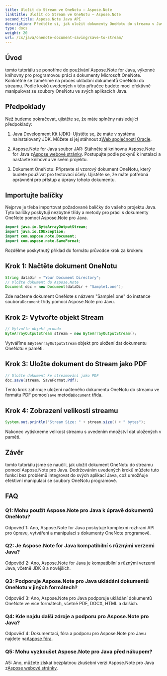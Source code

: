 ```yaml
---
title: Uložit do Stream ve OneNotu – Aspose.Note
linktitle: Uložit do Stream ve OneNotu – Aspose.Note
second_title: Aspose.Note Java API
description: Přečtěte si, jak uložit dokumenty OneNotu do streamu v Javě pomocí Aspose.Note. Bez námahy integrujte tuto funkci do svých aplikací.
type: docs
weight: 20
url: /cs/java/onenote-document-saving/save-to-stream/
---
```

## Úvod

tomto tutoriálu se ponoříme do používání Aspose.Note for Java, výkonné knihovny pro programovou práci s dokumenty Microsoft OneNote. Konkrétně se zaměříme na proces ukládání dokumentů OneNotu do streamu. Podle kroků uvedených v této příručce budete moci efektivně manipulovat se soubory OneNotu ve svých aplikacích Java.

## Předpoklady

Než budeme pokračovat, ujistěte se, že máte splněny následující předpoklady:

1.  Java Development Kit (JDK): Ujistěte se, že máte v systému nainstalovaný JDK. Můžete si jej stáhnout z[Web společnosti Oracle](https://www.oracle.com/java/technologies/javase-jdk11-downloads.html).
   
2.  Aspose.Note for Java soubor JAR: Stáhněte si knihovnu Aspose.Note for Java z[Aspose webové stránky](https://releases.aspose.com/note/java/). Postupujte podle pokynů k instalaci a nastavte knihovnu ve svém projektu.

3. Dokument OneNotu: Připravte si vzorový dokument OneNotu, který budete používat pro testovací účely. Ujistěte se, že máte potřebná oprávnění pro přístup a úpravy tohoto dokumentu.

## Importujte balíčky

Nejprve je třeba importovat požadované balíčky do vašeho projektu Java. Tyto balíčky poskytují nezbytné třídy a metody pro práci s dokumenty OneNote pomocí Aspose.Note pro Java.

```java
import java.io.ByteArrayOutputStream;
import java.io.IOException;
import com.aspose.note.Document;
import com.aspose.note.SaveFormat;
```

Rozdělme poskytnutý příklad do formátu průvodce krok za krokem:

## Krok 1: Načtěte dokument OneNotu

```java
String dataDir = "Your Document Directory";
// Vložte dokument do Aspose.Note
Document doc = new Document(dataDir + "Sample1.one");
```

 Zde načteme dokument OneNote s názvem "Sample1.one" do instance souboru`Document` třídy pomocí Aspose.Note pro Javu.

## Krok 2: Vytvořte objekt Stream

```java
// Vytvořte objekt proudu
ByteArrayOutputStream stream = new ByteArrayOutputStream();
```

 Vytváříme a`ByteArrayOutputStream` objekt pro uložení dat dokumentu OneNotu v paměti.

## Krok 3: Uložte dokument do Stream jako PDF

```java
// Uložte dokument ke streamování jako PDF
doc.save(stream, SaveFormat.Pdf);
```

 Tento krok zahrnuje uložení načteného dokumentu OneNotu do streamu ve formátu PDF pomocí`save` metoda`Document` třída.

## Krok 4: Zobrazení velikosti streamu

```java
System.out.println("Stream Size: " + stream.size() + " bytes");
```

Nakonec vytiskneme velikost streamu s uvedením množství dat uložených v paměti.

## Závěr

tomto tutoriálu jsme se naučili, jak uložit dokument OneNotu do streamu pomocí Aspose.Note pro Java. Dodržováním uvedených kroků můžete tuto funkci bez problémů integrovat do svých aplikací Java, což umožňuje efektivní manipulaci se soubory OneNotu programově.

## FAQ

### Q1: Mohu použít Aspose.Note pro Java k úpravě dokumentů OneNotu?

Odpověď 1: Ano, Aspose.Note for Java poskytuje komplexní rozhraní API pro úpravu, vytváření a manipulaci s dokumenty OneNote programově.

### Q2: Je Aspose.Note for Java kompatibilní s různými verzemi Java?

Odpověď 2: Ano, Aspose.Note for Java je kompatibilní s různými verzemi Java, včetně JDK 8 a novějších.

### Q3: Podporuje Aspose.Note pro Java ukládání dokumentů OneNotu v jiných formátech?

Odpověď 3: Ano, Aspose.Note pro Java podporuje ukládání dokumentů OneNote ve více formátech, včetně PDF, DOCX, HTML a dalších.

### Q4: Kde najdu další zdroje a podporu pro Aspose.Note pro Java?

Odpověď 4: Dokumentaci, fóra a podporu pro Aspose.Note pro Javu najdete na[Aspose fóra](https://forum.aspose.com/c/note/28).

### Q5: Mohu vyzkoušet Aspose.Note pro Java před nákupem?

 A5: Ano, můžete získat bezplatnou zkušební verzi Aspose.Note pro Java z[Aspose webové stránky](https://releases.aspose.com/).